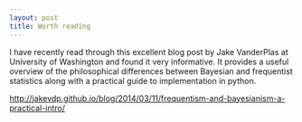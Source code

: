 ```yaml
---
layout: post
title: Worth reading
---
```


I have recently read through this excellent blog post by Jake VanderPlas at University of Washington
and found it very informative. It provides a useful overview of the philosophical differences between
Bayesian and frequentist statistics along with a practical guide to implementation in python. 

http://jakevdp.github.io/blog/2014/03/11/frequentism-and-bayesianism-a-practical-intro/
